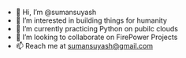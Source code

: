 - 👋 Hi, I’m @sumansuyash
- 👀 I’m interested in building things for humanity
- 🌱 I’m currently practicing Python on pubilc clouds
- 💞️ I’m looking to collaborate on FirePower Projects
- 📫 Reach me at sumansuyash@gmail.com

<!---
sumansuyash/sumansuyash is a ✨ special ✨ repository because its `README.md` (this file) appears on your GitHub profile.
You can click the Preview link to take a look at your changes.
--->
